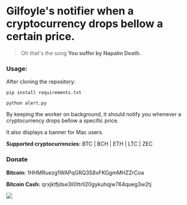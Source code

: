 # Gilfoyle's notifier when a cryptocurrency drops bellow a certain price.

> Oh that's the song **You suffer by Napalm Death.**

### Usage:

After cloning the repository:

```
pip install requirements.txt

python alert.py
```

By keeping the worker on background, it should notify you whenever a cryptocurrency drops bellow a specific price.

It also displays a banner for Mac users.

**Supported cryptocurrencies:** BTC | BCH | ETH | LTC | ZEC 

### Donate

**Bitcoin:** 1HHMRuezg1WAPqGRQ3S8xFKGgmMHZZrCoa

**Bitcoin Cash:** qrxjktfjdse3ll0ttrll20gykuhqjw764queg3w2tj



<img src="gilf.gif">
